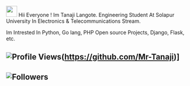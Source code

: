 <img src="https://raw.githubusercontent.com/MartinHeinz/MartinHeinz/master/wave.gif" width="30px"> Hii Everyone !
Im Tanaji Langote.
Engineering Student At Solapur University In Electronics & Telecommunications Stream.

Im Intrested In Python, Go lang, PHP Open source Projects, Django, Flask, etc. 



## ![Profile Views](https://gpvc.arturio.dev/Mr-tanaji)(https://github.com/Mr-Tanaji)]
## ![Followers ](https://img.shields.io/github/followers/mr-tanaji?style=social)


